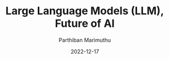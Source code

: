 ---
title: Large Language Models (LLM), Future of AI
date: '2022-12-17'
author: ['Parthiban Marimuthu']
tags: ['Gen-AI','Machine Learning','llm']
draft: false
summary: People have needs for information and communication both business needs and social needs they largely achieve their goals by using the most marvelous invention of human people which is language. For computers to be able to communicate easily with us and for computer systems to be able to access and understand the information that's available to humans who make decisions then we need to have computers that are able to understand human languages.
link: https://machinehack.com/story/large-language-models-llm-and-its-future-of-ai
---